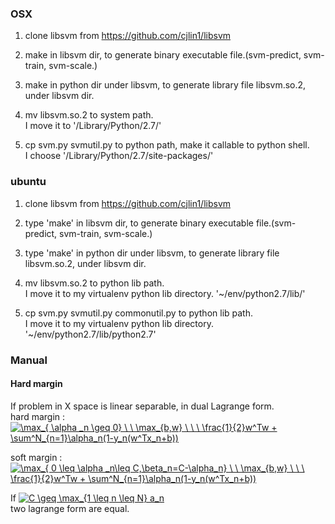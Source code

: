 ### OSX

1. clone libsvm from https://github.com/cjlin1/libsvm

2. make in libsvm dir, to generate binary executable file.(svm-predict, svm-train, svm-scale.)

3. make in python dir under libsvm, to generate library file libsvm.so.2, under libsvm dir.

4. mv libsvm.so.2 to system path.</br>
I move it to '/Library/Python/2.7/'

5. cp svm.py  svmutil.py to python path, make it callable to python shell.</br>
I choose '/Library/Python/2.7/site-packages/'</br>

### ubuntu

1. clone libsvm from https://github.com/cjlin1/libsvm

2. type 'make' in libsvm dir, to generate binary executable file.(svm-predict, svm-train, svm-scale.)

3. type 'make' in python dir under libsvm, to generate library file libsvm.so.2, under libsvm dir.

4. mv libsvm.so.2 to python lib path.</br>
I move it to my virtualenv python lib directory. '~/env/python2.7/lib/'</br>

5. cp svm.py  svmutil.py commonutil.py to python lib path.</br>
I move it to my virtualenv python lib directory. '~/env/python2.7/lib/python2.7'</br>


### Manual

#### Hard margin

If problem in X space is linear separable, in dual Lagrange form.</br>
hard margin : <a href="https://www.codecogs.com/eqnedit.php?latex=\max_{&space;\alpha&space;_n&space;\geq&space;0}&space;\&space;\&space;\max_{b,w}&space;\&space;\&space;\&space;\frac{1}{2}w^Tw&space;&plus;&space;\sum^N_{n=1}\alpha_n(1-y_n(w^Tx_n&plus;b))" target="_blank"><img src="https://latex.codecogs.com/gif.latex?\max_{&space;\alpha&space;_n&space;\geq&space;0}&space;\&space;\&space;\max_{b,w}&space;\&space;\&space;\&space;\frac{1}{2}w^Tw&space;&plus;&space;\sum^N_{n=1}\alpha_n(1-y_n(w^Tx_n&plus;b))" title="\max_{ \alpha _n \geq 0} \ \ \max_{b,w} \ \ \ \frac{1}{2}w^Tw + \sum^N_{n=1}\alpha_n(1-y_n(w^Tx_n+b))" /></a> </br>

soft margin : <a href="https://www.codecogs.com/eqnedit.php?latex=\max_{&space;0&space;\leq&space;\alpha&space;_n\leq&space;C,\beta_n=C-\alpha_n}&space;\&space;\&space;\max_{b,w}&space;\&space;\&space;\&space;\frac{1}{2}w^Tw&space;&plus;&space;\sum^N_{n=1}\alpha_n(1-y_n(w^Tx_n&plus;b))" target="_blank"><img src="https://latex.codecogs.com/gif.latex?\max_{&space;0&space;\leq&space;\alpha&space;_n\leq&space;C,\beta_n=C-\alpha_n}&space;\&space;\&space;\max_{b,w}&space;\&space;\&space;\&space;\frac{1}{2}w^Tw&space;&plus;&space;\sum^N_{n=1}\alpha_n(1-y_n(w^Tx_n&plus;b))" title="\max_{ 0 \leq \alpha _n\leq C,\beta_n=C-\alpha_n} \ \ \max_{b,w} \ \ \ \frac{1}{2}w^Tw + \sum^N_{n=1}\alpha_n(1-y_n(w^Tx_n+b))" /></a>  </br>

If <a href="https://www.codecogs.com/eqnedit.php?latex=C&space;\geq&space;\max_{1&space;\leq&space;n&space;\leq&space;N}&space;a_n" target="_blank"><img src="https://latex.codecogs.com/gif.latex?C&space;\geq&space;\max_{1&space;\leq&space;n&space;\leq&space;N}&space;a_n" title="C \geq \max_{1 \leq n \leq N} a_n" /></a> </br>
two lagrange form are equal.


